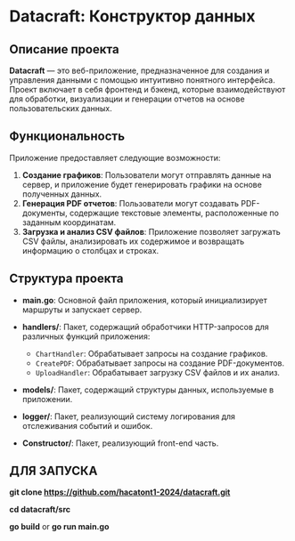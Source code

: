 # Datacraft: Конструктор данных

## Описание проекта

**Datacraft** — это веб-приложение, предназначенное для создания и управления данными с помощью интуитивно понятного интерфейса. Проект включает в себя фронтенд и бэкенд, которые взаимодействуют для обработки, визуализации и генерации отчетов на основе пользовательских данных.

## Функциональность

Приложение предоставляет следующие возможности:

1. **Создание графиков**: Пользователи могут отправлять данные на сервер, и приложение будет генерировать графики на основе полученных данных.
2. **Генерация PDF отчетов**: Пользователи могут создавать PDF-документы, содержащие текстовые элементы, расположенные по заданным координатам.
3. **Загрузка и анализ CSV файлов**: Приложение позволяет загружать CSV файлы, анализировать их содержимое и возвращать информацию о столбцах и строках.

## Структура проекта

- **main.go**: Основной файл приложения, который инициализирует маршруты и запускает сервер.
- **handlers/**: Пакет, содержащий обработчики HTTP-запросов для различных функций приложения:
  - `ChartHandler`: Обрабатывает запросы на создание графиков.
  - `CreatePDF`: Обрабатывает запросы на создание PDF-документов.
  - `UploadHandler`: Обрабатывает загрузку CSV файлов и их анализ.
- **models/**: Пакет, содержащий структуры данных, используемые в приложении.
- **logger/**: Пакет, реализующий систему логирования для отслеживания событий и ошибок.

- **Constructor/**: Пакет, реализующий front-end часть.


## ДЛЯ ЗАПУСКА 

**git clone https://github.com/hacatont1-2024/datacraft.git**

**cd datacraft/src**

**go build** or **go run main.go**
